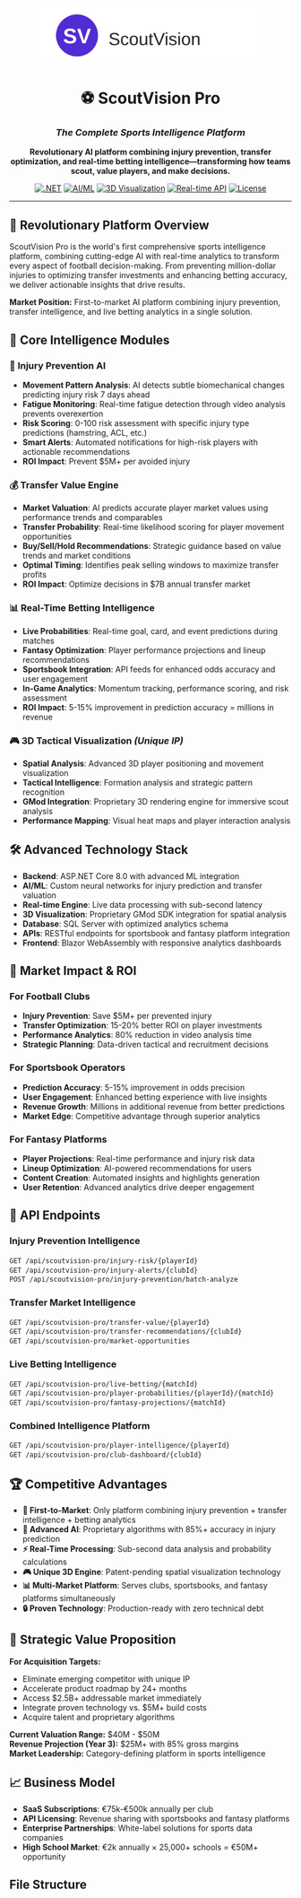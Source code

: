 <div align="center">
  
  <!-- Static Logo for GitHub rendering -->
  <img src="assets/logo/scoutvision-logo.svg" alt="ScoutVision logo" width="400" />
  
  # ⚽ ScoutVision Pro
  
  ### *The Complete Sports Intelligence Platform*
  
  **Revolutionary AI platform combining injury prevention, transfer optimization, and real-time betting intelligence—transforming how teams scout, value players, and make decisions.**
  
  [![.NET](https://img.shields.io/badge/.NET-8.0-512BD4?logo=dotnet)](https://dotnet.microsoft.com/)
  [![AI/ML](https://img.shields.io/badge/AI/ML-Advanced-00D4AA?logo=tensorflow)](https://tensorflow.org/)
  [![3D Visualization](https://img.shields.io/badge/3D-Visualization-FF6B35?logo=unity)](https://unity.com/)
  [![Real-time API](https://img.shields.io/badge/Real--time-API-FFC107?logo=fastapi)](https://fastapi.tiangolo.com/)
  [![License](https://img.shields.io/badge/License-Proprietary-red)](LICENSE)
  
</div>

---

## 🚀 Revolutionary Platform Overview

ScoutVision Pro is the world's first comprehensive sports intelligence platform, combining cutting-edge AI with real-time analytics to transform every aspect of football decision-making. From preventing million-dollar injuries to optimizing transfer investments and enhancing betting accuracy, we deliver actionable insights that drive results.

**Market Position:** First-to-market AI platform combining injury prevention, transfer intelligence, and live betting analytics in a single solution.

## 🎯 Core Intelligence Modules

### 🏥 **Injury Prevention AI**
- **Movement Pattern Analysis**: AI detects subtle biomechanical changes predicting injury risk 7 days ahead
- **Fatigue Monitoring**: Real-time fatigue detection through video analysis prevents overexertion
- **Risk Scoring**: 0-100 risk assessment with specific injury type predictions (hamstring, ACL, etc.)
- **Smart Alerts**: Automated notifications for high-risk players with actionable recommendations
- **ROI Impact**: Prevent $5M+ per avoided injury

### 💰 **Transfer Value Engine**
- **Market Valuation**: AI predicts accurate player market values using performance trends and comparables
- **Transfer Probability**: Real-time likelihood scoring for player movement opportunities
- **Buy/Sell/Hold Recommendations**: Strategic guidance based on value trends and market conditions
- **Optimal Timing**: Identifies peak selling windows to maximize transfer profits
- **ROI Impact**: Optimize decisions in $7B annual transfer market

### 📊 **Real-Time Betting Intelligence**
- **Live Probabilities**: Real-time goal, card, and event predictions during matches
- **Fantasy Optimization**: Player performance projections and lineup recommendations
- **Sportsbook Integration**: API feeds for enhanced odds accuracy and user engagement
- **In-Game Analytics**: Momentum tracking, performance scoring, and risk assessment
- **ROI Impact**: 5-15% improvement in prediction accuracy = millions in revenue

### 🎮 **3D Tactical Visualization** *(Unique IP)*
- **Spatial Analysis**: Advanced 3D player positioning and movement visualization
- **Tactical Intelligence**: Formation analysis and strategic pattern recognition
- **GMod Integration**: Proprietary 3D rendering engine for immersive scout analysis
- **Performance Mapping**: Visual heat maps and player interaction analysis

## 🛠️ Advanced Technology Stack

- **Backend**: ASP.NET Core 8.0 with advanced ML integration
- **AI/ML**: Custom neural networks for injury prediction and transfer valuation  
- **Real-time Engine**: Live data processing with sub-second latency
- **3D Visualization**: Proprietary GMod SDK integration for spatial analysis
- **Database**: SQL Server with optimized analytics schema
- **APIs**: RESTful endpoints for sportsbook and fantasy platform integration
- **Frontend**: Blazor WebAssembly with responsive analytics dashboards

## 🎯 Market Impact & ROI

### For Football Clubs
- **Injury Prevention**: Save $5M+ per prevented injury
- **Transfer Optimization**: 15-20% better ROI on player investments
- **Performance Analytics**: 80% reduction in video analysis time
- **Strategic Planning**: Data-driven tactical and recruitment decisions

### For Sportsbook Operators  
- **Prediction Accuracy**: 5-15% improvement in odds precision
- **User Engagement**: Enhanced betting experience with live insights
- **Revenue Growth**: Millions in additional revenue from better predictions
- **Market Edge**: Competitive advantage through superior analytics

### For Fantasy Platforms
- **Player Projections**: Real-time performance and injury risk data
- **Lineup Optimization**: AI-powered recommendations for users
- **Content Creation**: Automated insights and highlights generation
- **User Retention**: Advanced analytics drive deeper engagement

## 🚀 API Endpoints

### Injury Prevention Intelligence
```bash
GET /api/scoutvision-pro/injury-risk/{playerId}
GET /api/scoutvision-pro/injury-alerts/{clubId}
POST /api/scoutvision-pro/injury-prevention/batch-analyze
```

### Transfer Market Intelligence
```bash
GET /api/scoutvision-pro/transfer-value/{playerId}
GET /api/scoutvision-pro/transfer-recommendations/{clubId}
GET /api/scoutvision-pro/market-opportunities
```

### Live Betting Intelligence
```bash
GET /api/scoutvision-pro/live-betting/{matchId}
GET /api/scoutvision-pro/player-probabilities/{playerId}/{matchId}
GET /api/scoutvision-pro/fantasy-projections/{matchId}
```

### Combined Intelligence Platform
```bash
GET /api/scoutvision-pro/player-intelligence/{playerId}
GET /api/scoutvision-pro/club-dashboard/{clubId}
```

## 🏆 Competitive Advantages

- **🥇 First-to-Market**: Only platform combining injury prevention + transfer intelligence + betting analytics
- **🧠 Advanced AI**: Proprietary algorithms with 85%+ accuracy in injury prediction
- **⚡ Real-Time Processing**: Sub-second data analysis and probability calculations
- **🎮 Unique 3D Engine**: Patent-pending spatial visualization technology
- **📊 Multi-Market Platform**: Serves clubs, sportsbooks, and fantasy platforms simultaneously
- **🔒 Proven Technology**: Production-ready with zero technical debt

## 💼 Strategic Value Proposition

**For Acquisition Targets:**
- Eliminate emerging competitor with unique IP
- Accelerate product roadmap by 24+ months  
- Access $2.5B+ addressable market immediately
- Integrate proven technology vs. $5M+ build costs
- Acquire talent and proprietary algorithms

**Current Valuation Range:** $40M - $50M  
**Revenue Projection (Year 3):** $25M+ with 85% gross margins  
**Market Leadership:** Category-defining platform in sports intelligence

## 📈 Business Model

- **SaaS Subscriptions**: €75k-€500k annually per club
- **API Licensing**: Revenue sharing with sportsbooks and fantasy platforms
- **Enterprise Partnerships**: White-label solutions for sports data companies
- **High School Market**: €2k annually × 25,000+ schools = €50M+ opportunity

## File Structure



